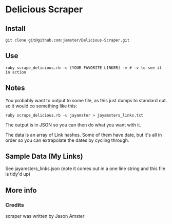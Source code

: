 # Delicious Scraper

## Install

	git clone git@github.com:jamster/Delicious-Scraper.git

## Use
	
	ruby scrape_delicious.rb -u [YOUR FAVORITE LINKER] -v # -v to see it in action
	
## Notes

You probably want to output to some file, as this just dumps to standard out.  so it would co something like this:

	ruby scrape_delicious.rb -u jayamster > jayamsters_links.txt
	
The output is in JSON so you can then do what you want with it.

The data is an array of Link hashes.  Some of them have date, but it's all in order so you can extrapolate the dates by cycling through.  

## Sample Data (My Links)

See jayamsters_links.json (note it comes out in a one line string and this file is tidy'd up)

## More info

### Credits

scraper was written by Jason Amster


